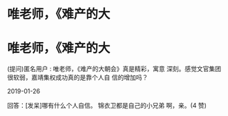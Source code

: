 # 唯老师，《难产的大

# 唯老师，《难产的大

(提问)匿名用户 : 唯老师，《难产的大朝会》真是精彩，寓意 深刻。感觉文官集团很软弱，嘉靖集权成功真的是靠个人自 信的增加吗？

2019-01-26

回答：[发呆]哪有什么个人自信。 锦衣卫都是自己的小兄弟 啊，亲。(4 赞)
